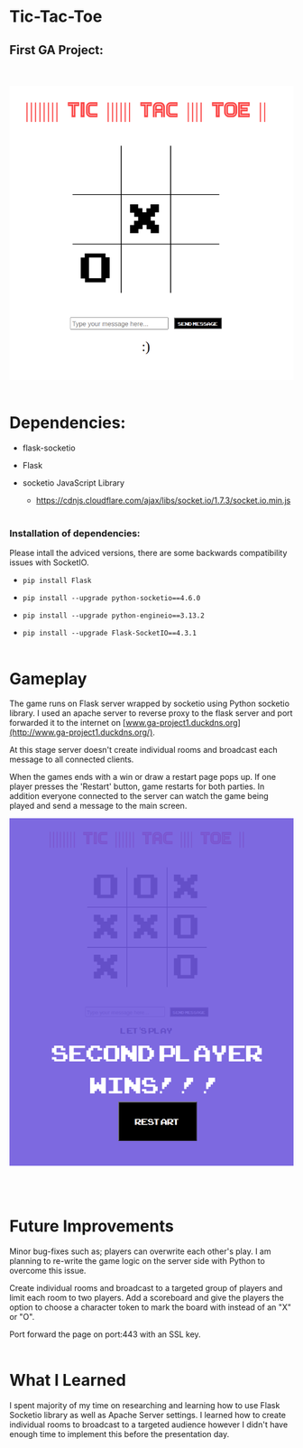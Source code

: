 # Tic-Tac-Toe
## First GA Project:
<br><br/>
![mock_image](./game_mock_image/mock.png)
<br><br/>
# Dependencies:

- flask-socketio
- Flask
- socketio JavaScript Library 


    - https://cdnjs.cloudflare.com/ajax/libs/socket.io/1.7.3/socket.io.min.js
<br> <br/>

### Installation of dependencies:

Please intall the adviced versions, there are some backwards compatibility issues with SocketIO.
<br>

- `pip install Flask`

- `pip install --upgrade python-socketio==4.6.0`

- `pip install --upgrade python-engineio==3.13.2`

- `pip install --upgrade Flask-SocketIO==4.3.1`
<br><br/>
# Gameplay

The game runs on Flask server wrapped by socketio using Python socketio library. I used an apache server to reverse proxy to the flask server and port forwarded it to the internet on [www.ga-project1.duckdns.org](http://www.ga-project1.duckdns.org/). 

At this stage server doesn't create individual rooms and broadcast each message
to all connected clients. 

When the games ends with a win or draw a restart page pops up. If one player presses
the 'Restart' button, game restarts for both parties. In addition everyone connected to 
the server can watch the game being played and send a message to the main screen.

![restart_image](./game_mock_image/restart.png) 

<br><br/>
# Future Improvements

Minor bug-fixes such as; players can overwrite each other's play. I am planning to re-write the game logic on the server side with Python to overcome this issue.

Create individual rooms and broadcast to a targeted group of players and limit each room to two players. Add a scoreboard and give the players the option to choose a character token to mark the board with instead of an "X" or "O". 

Port forward the page on port:443 with an SSL key. 
<br><br/>
# What I Learned
I spent majority of my time on researching and learning how to use Flask Socketio library as well as Apache Server settings. I learned how to create individual rooms to broadcast to a targeted audience however I didn't have enough time to implement this before the presentation day.  
